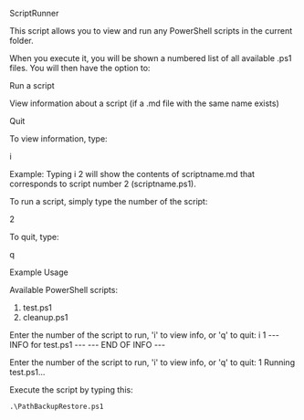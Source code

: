 ScriptRunner

This script allows you to view and run any PowerShell scripts in the current folder.

When you execute it, you will be shown a numbered list of all available .ps1 files. You will then have the option to:

Run a script

View information about a script (if a .md file with the same name exists)

Quit

To view information, type:

i <number>

Example:
Typing i 2 will show the contents of scriptname.md that corresponds to script number 2 (scriptname.ps1).

To run a script, simply type the number of the script:

2

To quit, type:

q

Example Usage

Available PowerShell scripts:
1. test.ps1
2. cleanup.ps1

Enter the number of the script to run, 'i' to view info, or 'q' to quit: i 1
--- INFO for test.ps1 ---
<Markdown info from test.md appears here>
--- END OF INFO ---

Enter the number of the script to run, 'i' to view info, or 'q' to quit: 1
Running test.ps1...

Execute the script by typing this:
```
.\PathBackupRestore.ps1
```